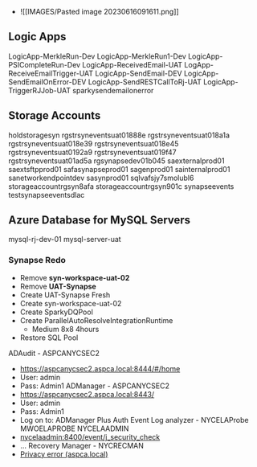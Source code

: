 * ![[IMAGES/Pasted image 20230616091611.png]]

##  Logic Apps
LogicApp-MerkleRun-Dev
LogicApp-MerkleRun1-Dev
LogicApp-PSICompleteRun-Dev
LogicApp-ReceivedEmail-UAT
LogApp-ReceiveEmailTrigger-UAT
LogicApp-SendEmail-DEV
LogicApp-SendEmailOnError-DEV
LogicApp-SendRESTCallToRj-UAT
LogicApp-TriggerRJJob-UAT
sparkysendemailonerror


## Storage Accounts
holdstoragesyn
rgstrsyneventsuat01888e
rgstrsyneventsuat018a1a
rgstrsyneventsuat018e39
rgstrsyneventsuat018e45
rgstrsyneventsuat0192a9
rgstrsyneventsuat019f47
rgstrsyneventsuat01ad5a
rgsynapsedev01b045
saexternalprod01
saextsftpprod01
safasynapseprod01
sagenprod01
sainternalprod01
sanetworkendpointdev
sasynprod01
sqlvafsjy7smolubl6
storageaccountrgsyn8afa
storageaccountrgsyn901c
synapseevents
testsynapseeventsdlac


## Azure Database for MySQL Servers
mysql-rj-dev-01
mysql-server-uat


### Synapse Redo
* Remove **syn-workspace-uat-02**
* Remove **UAT-Synapse**
* Create UAT-Synapse Fresh
* Create syn-workspace-uat-02
* Create SparkyDQPool
* Create ParallelAutoResolveIntegrationRuntime
	* Medium 8x8 4hours
* Restore SQL Pool



ADAudit - ASPCANYCSEC2
* https://aspcanycsec2.aspca.local:8444/#/home
* User: admin
* Pass: Admin1
ADManager - ASPCANYCSEC2
* https://aspcanycsec2.aspca.local:8443/
* User: admin
* Pass: Admin1
* Log on to: ADManager Plus Auth
Event Log analyzer - NYCELAProbe MWOELAPROBE NYCELAADMIN
* [nycelaadmin:8400/event/j_security_check](http://nycelaadmin:8400/event/j_security_check)
* ...
Recovery Manager - NYCRECMAN
* [Privacy error (aspca.local)](https://nycrecman.aspca.local:8558/)